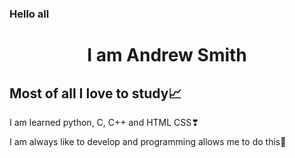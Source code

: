 ### Hello all
<h1 align="center"> I am Andrew Smith </h1>
 <h2 align="left">Most of all I love to study📈</h2>
<p align="left">I am learned python, C, C++ and HTML CSS❣</p>
<p align="left">I am always like to develop and programming allows me to do this🙏</p>
